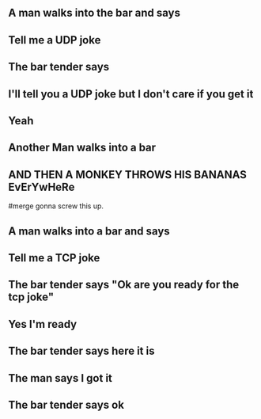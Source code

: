 
## A man walks into the bar and says
## Tell me a UDP joke
## The bar tender says
## I'll tell you a UDP joke but I don't care if you get it
## Yeah
## Another Man walks into a bar
## AND THEN A MONKEY THROWS HIS BANANAS EvErYwHeRe
#merge
gonna screw this up.

## A man walks into a bar and says
## Tell me a TCP joke
## The bar tender says "Ok are you ready for the tcp joke"
## Yes I'm ready
## The bar tender says here it is
## The man says I got it
## The bar tender says ok
